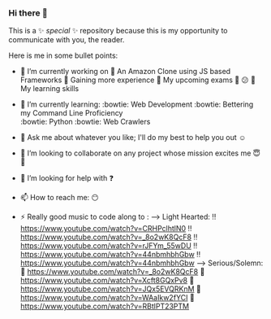 ### Hi there 👋

This is a ✨ _special_ ✨ repository because this is my opportunity to communicate with you, the reader.

Here is me in some bullet points:

- 🔭 I’m currently working on 
    :steam_locomotive: An Amazon Clone using JS based Frameworks
    :steam_locomotive: Gaining more experience
    :steam_locomotive: My upcoming exams :grimacing: :confused: 
    :steam_locomotive: My learning skills
    
- 🌱 I’m currently learning: 
    :bowtie: Web Development 
    :bowtie: Bettering my Command Line Proficiency  
    :bowtie: Python 
    :bowtie: Web Crawlers
    
- 💬 Ask me about whatever you like; I'll do my best to help you out :relaxed: 
- 👯 I’m looking to collaborate on any project whose mission excites me :innocent: :musical_note:
- 🤔 I’m looking for help with :question:

- 📫 How to reach me: :no_mouth:
<!-- - 😄 Pronouns: ... -->
- ⚡ Really good music to code along to : 
 --> Light Hearted:
    :bangbang: https://www.youtube.com/watch?v=CRHPclhtlN0
    :bangbang: https://www.youtube.com/watch?v=_8o2wK8QcF8
    :bangbang: https://www.youtube.com/watch?v=rJFYm_55wDU
    :bangbang: https://www.youtube.com/watch?v=44nbmhbhGbw
    :bangbang: https://www.youtube.com/watch?v=44nbmhbhGbw
 --> Serious/Solemn:
    :100: https://www.youtube.com/watch?v=_8o2wK8QcF8
    :100: https://www.youtube.com/watch?v=Xcft8GQxPv8
    :100: https://www.youtube.com/watch?v=JQx5EVQRKnM
    :100: https://www.youtube.com/watch?v=WAaIkw2fYCI
    :100: https://www.youtube.com/watch?v=RBtlPT23PTM
